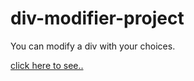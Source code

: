 # div-modifier-project
You can modify a div with your choices.

[click here to see..](https://fatihcaliss.github.io/div-modifier-project/)

